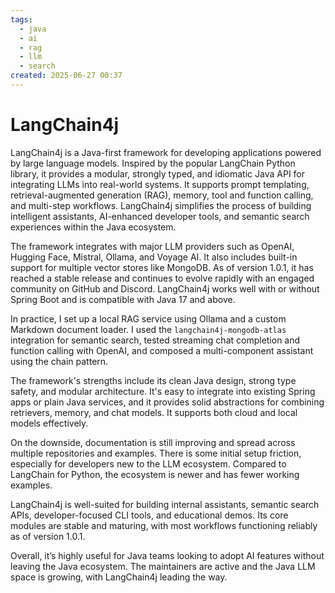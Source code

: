 ```yaml
---
tags:
  - java
  - ai
  - rag
  - llm
  - search
created: 2025-06-27 00:37
---
```

# LangChain4j
LangChain4j is a Java-first framework for developing applications powered by large language models. Inspired by the popular LangChain Python library, it provides a modular, strongly typed, and idiomatic Java API for integrating LLMs into real-world systems. It supports prompt templating, retrieval-augmented generation (RAG), memory, tool and function calling, and multi-step workflows. LangChain4j simplifies the process of building intelligent assistants, AI-enhanced developer tools, and semantic search experiences within the Java ecosystem.

The framework integrates with major LLM providers such as OpenAI, Hugging Face, Mistral, Ollama, and Voyage AI. It also includes built-in support for multiple vector stores like MongoDB. As of version 1.0.1, it has reached a stable release and continues to evolve rapidly with an engaged community on GitHub and Discord. LangChain4j works well with or without Spring Boot and is compatible with Java 17 and above.

In practice, I set up a local RAG service using Ollama and a custom Markdown document loader. I used the `langchain4j-mongodb-atlas` integration for semantic search, tested streaming chat completion and function calling with OpenAI, and composed a multi-component assistant using the chain pattern.

The framework's strengths include its clean Java design, strong type safety, and modular architecture. It's easy to integrate into existing Spring apps or plain Java services, and it provides solid abstractions for combining retrievers, memory, and chat models. It supports both cloud and local models effectively.

On the downside, documentation is still improving and spread across multiple repositories and examples. There is some initial setup friction, especially for developers new to the LLM ecosystem. Compared to LangChain for Python, the ecosystem is newer and has fewer working examples.

LangChain4j is well-suited for building internal assistants, semantic search APIs, developer-focused CLI tools, and educational demos. Its core modules are stable and maturing, with most workflows functioning reliably as of version 1.0.1.

Overall, it’s highly useful for Java teams looking to adopt AI features without leaving the Java ecosystem. The maintainers are active and the Java LLM space is growing, with LangChain4j leading the way.